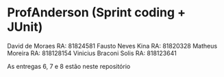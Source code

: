 # ProfAnderson (Sprint coding + JUnit)

David de Moraes RA: 81824581
Fausto Neves Kina RA: 81820328
Matheus Moreira RA: 818128154
Vinicius Braconi Solis RA: 818123641

As entregas 6, 7 e 8 estão neste repositório
